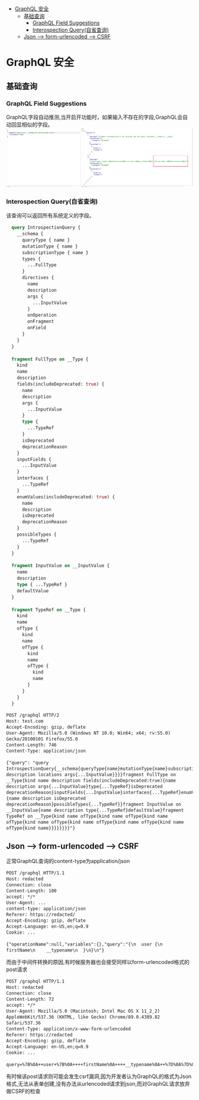 - [GraphQL 安全](#graphql-安全)
  - [基础查询](#基础查询)
    - [GraphQL Field Suggestions](#graphql-field-suggestions)
    - [Interospection Query(自省查询)](#interospection-query自省查询)
  - [Json --> form-urlencoded --> CSRF](#json----form-urlencoded----csrf)
# GraphQL 安全
## 基础查询
### GraphQL Field Suggestions
GraphQL字段自动推测,当开启开功能时，如果输入不存在的字段,GraphQL会自动回显相似的字段。
![](2022-10-21-17-46-55.png)
### Interospection Query(自省查询)
该查询可以返回所有系统定义的字段。
```graphql
  query IntrospectionQuery {
    __schema {
      queryType { name }
      mutationType { name }
      subscriptionType { name }
      types {
        ...FullType
      }
      directives {
        name
        description
        args {
          ...InputValue
        }
        onOperation
        onFragment
        onField
      }
    }
  }

  fragment FullType on __Type {
    kind
    name
    description
    fields(includeDeprecated: true) {
      name
      description
      args {
        ...InputValue
      }
      type {
        ...TypeRef
      }
      isDeprecated
      deprecationReason
    }
    inputFields {
      ...InputValue
    }
    interfaces {
      ...TypeRef
    }
    enumValues(includeDeprecated: true) {
      name
      description
      isDeprecated
      deprecationReason
    }
    possibleTypes {
      ...TypeRef
    }
  }

  fragment InputValue on __InputValue {
    name
    description
    type { ...TypeRef }
    defaultValue
  }

  fragment TypeRef on __Type {
    kind
    name
    ofType {
      kind
      name
      ofType {
        kind
        name
        ofType {
          kind
          name
        }
      }
    }
  }
```
```http
POST /graphql HTTP/2
Host: test.com
Accept-Encoding: gzip, deflate
User-Agent: Mozilla/5.0 (Windows NT 10.0; Win64; x64; rv:55.0) Gecko/20100101 Firefox/55.0
Content-Length: 746
Content-Type: application/json

{"query": "query IntrospectionQuery{__schema{queryType{name}mutationType{name}subscriptionType{name}types{...FullType}directives{name description locations args{...InputValue}}}}fragment FullType on __Type{kind name description fields(includeDeprecated:true){name description args{...InputValue}type{...TypeRef}isDeprecated deprecationReason}inputFields{...InputValue}interfaces{...TypeRef}enumValues(includeDeprecated:true){name description isDeprecated deprecationReason}possibleTypes{...TypeRef}}fragment InputValue on __InputValue{name description type{...TypeRef}defaultValue}fragment TypeRef on __Type{kind name ofType{kind name ofType{kind name ofType{kind name ofType{kind name ofType{kind name ofType{kind name ofType{kind name}}}}}}}}"}
```
## Json --> form-urlencoded --> CSRF

正常GraphQL查询的content-type为application/json
```
POST /graphql HTTP/1.1
Host: redacted
Connection: close
Content-Length: 100
accept: */*
User-Agent: ...
content-type: application/json
Referer: https://redacted/
Accept-Encoding: gzip, deflate
Accept-Language: en-US,en;q=0.9
Cookie: ...

{"operationName":null,"variables":{},"query":"{\n  user {\n    firstName\n    __typename\n  }\n}\n"}
```
而由于中间件转换的原因,有时候服务器也会接受同样以form-urlencoded格式的post请求
```
POST /graphql HTTP/1.1
Host: redacted
Connection: close
Content-Length: 72
accept: */*
User-Agent: Mozilla/5.0 (Macintosh; Intel Mac OS X 11_2_2) AppleWebKit/537.36 (KHTML, like Gecko) Chrome/89.0.4389.82 Safari/537.36
Content-Type: application/x-www-form-urlencoded
Referer: https://redacted
Accept-Encoding: gzip, deflate
Accept-Language: en-US,en;q=0.9
Cookie: ...

query=%7B%0A++user+%7B%0A++++firstName%0A++++__typename%0A++%7D%0A%7D%0A
```
有时候该post请求则可能会发生csrf漏洞,因为开发者认为GraphQL的格式为Json格式,无法从表单创建,没有办法从urlencoded请求到json,而对GraphQL请求放弃做CSRF的检查
